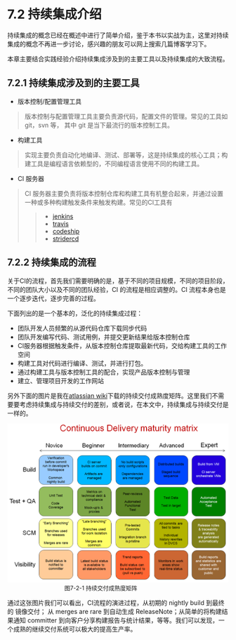 # 7.2 持续集成介绍

持续集成的概念已经在概述中进行了简单介绍，鉴于本书以实战为主，这里对持续集成的概念不再进一步讨论，感兴趣的朋友可以网上搜索几篇博客学习下。

本章主要结合实践经验介绍持续集成涉及到的主要工具以及持续集成的大致流程。

## 7.2.1 持续集成涉及到的主要工具

* 版本控制/配置管理工具
> 版本控制与配置管理工具主要负责源代码，配置文件的管理。常见的工具如 git，svn 等， 其中 git 是当下最流行的版本控制工具。

* 构建工具
> 实现主要负责自动化地编译、测试、部署等，这是持续集成的核心工具；构建工具是编程语言依赖型的，不同编程语言使用不同的构建工具。

* CI 服务器
> CI 服务器主要负责将版本控制仓库和构建工具有机整合起来，并通过设置一种或多种构建触发条件来触发构建。常见的CI工具有
>> * [jenkins](http://jenkins-ci.org/)
>> * [travis](https://travis-ci.com/)
>> * [codeship](https://codeship.com/)
>> * [stridercd]( http://stridercd.com)

## 7.2.2 持续集成的流程

关于CI的流程，首先我们需要明确的是，基于不同的项目规模，不同的项目阶段，不同的团队大小以及不同的团队经验，CI 的流程是相应调整的。CI 流程本身也是一个逐步迭代，逐步完善的过程。

下面列出的是一个基本的，泛化的持续集成过程：

* 团队开发人员频繁的从源代码仓库下载同步代码
* 团队开发编写代码、测试用例，并提交更新结果给版本控制仓库
* CI服务器根据触发条件，从版本控制仓库提取最新代码，交给构建工具的工作空间
* 构建工具对代码进行编译、测试，并进行打包。
* 通过构建工具与版本控制工具的配合，实现产品版本控制与管理
* 建立、管理项目开发的工作网站

另外下面的图片是我在[atlassian wiki](https://chrisshayan.atlassian.net/wiki/display/my/2013/07/23/Continuous+Delivery+Matrix)下载的持续交付成熟度矩阵。这里我们不需要要考虑持续集成与持续交付的差别，或者说，在本文中，持续集成与持续交付是一样的。

![持续交付成熟度矩阵](ContinuousDeliveryMatrix.png)
 <font size="2">&#8195;&#8195;&#8195;&#8195;&#8195;&#8195;&#8195;&#8195;&#8195;&#8195;图7-2-1  持续交付成熟度矩阵</font>
 
通过这张图片我们可以看出，CI流程的演进过程，从初期的 nightly build 到最终的 镜像交付； 从 merges are rare 到自动生成 ReleaseNote；从简单的将构建结果通知 committer 到向客户分享构建报告与统计结果，等等。我们可以发现，一个成熟的继续交付系统可以极大的提高生产率。